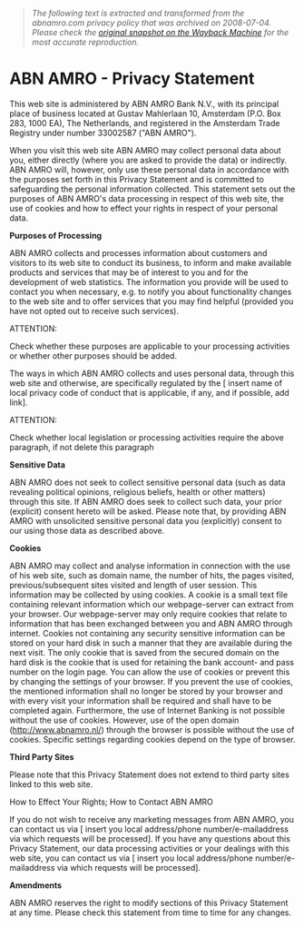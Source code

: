 > *The following text is extracted and transformed from the abnamro.com privacy policy that was archived on 2008-07-04. Please check the [original snapshot on the Wayback Machine](https://web.archive.org/web/20080704104359id_/http%3A//www.abnamro.com/disclaimer/privacy.cfm) for the most accurate reproduction.*

# ABN AMRO - Privacy Statement

This web site is administered by ABN AMRO Bank N.V., with its principal place of business located at Gustav Mahlerlaan 10, Amsterdam (P.O. Box 283, 1000 EA), The Netherlands, and registered in the Amsterdam Trade Registry under number 33002587 ("ABN AMRO"). 

When you visit this web site ABN AMRO may collect personal data about you, either directly (where you are asked to provide the data) or indirectly. ABN AMRO will, however, only use these personal data in accordance with the purposes set forth in this Privacy Statement and is committed to safeguarding the personal information collected. This statement sets out the purposes of ABN AMRO's data processing in respect of this web site, the use of cookies and how to effect your rights in respect of your personal data. 

**Purposes of Processing**

ABN AMRO collects and processes information about customers and visitors to its web site to conduct its business, to inform and make available products and services that may be of interest to you and for the development of web statistics. The information you provide will be used to contact you when necessary, e.g. to notify you about functionality changes to the web site and to offer services that you may find helpful (provided you have not opted out to receive such services). 

ATTENTION: 

Check whether these purposes are applicable to your processing activities or whether other purposes should be added. 

The ways in which ABN AMRO collects and uses personal data, through this web site and otherwise, are specifically regulated by the [ insert name of local privacy code of conduct that is applicable, if any, and if possible, add link]. 

ATTENTION: 

Check whether local legislation or processing activities require the above paragraph, if not delete this paragraph 

**Sensitive Data**

ABN AMRO does not seek to collect sensitive personal data (such as data revealing political opinions, religious beliefs, health or other matters) through this site. If ABN AMRO does seek to collect such data, your prior (explicit) consent hereto will be asked. Please note that, by providing ABN AMRO with unsolicited sensitive personal data you (explicitly) consent to our using those data as described above. 

**Cookies**

ABN AMRO may collect and analyse information in connection with the use of his web site, such as domain name, the number of hits, the pages visited, previous/subsequent sites visited and length of user session. This information may be collected by using cookies. A cookie is a small text file containing relevant information which our webpage-server can extract from your browser. Our webpage-server may only require cookies that relate to information that has been exchanged between you and ABN AMRO through internet. Cookies not containing any security sensitive information can be stored on your hard disk in such a manner that they are available during the next visit. The only cookie that is saved from the secured domain on the hard disk is the cookie that is used for retaining the bank account- and pass number on the login page. You can allow the use of cookies or prevent this by changing the settings of your browser. If you prevent the use of cookies, the mentioned information shall no longer be stored by your browser and with every visit your information shall be required and shall have to be completed again. Furthermore, the use of Internet Banking is not possible without the use of cookies. However, use of the open domain (<http://www.abnamro.nl/>) through the browser is possible without the use of cookies. Specific settings regarding cookies depend on the type of browser. 

**Third Party Sites**

Please note that this Privacy Statement does not extend to third party sites linked to this web site. 

How to Effect Your Rights; How to Contact ABN AMRO 

If you do not wish to receive any marketing messages from ABN AMRO, you can contact us via [ insert you local address/phone number/e-mailaddress via which requests will be processed]. If you have any questions about this Privacy Statement, our data processing activities or your dealings with this web site, you can contact us via [ insert you local address/phone number/e-mailaddress via which requests will be processed]. 

**Amendments**

ABN AMRO reserves the right to modify sections of this Privacy Statement at any time. Please check this statement from time to time for any changes. 
